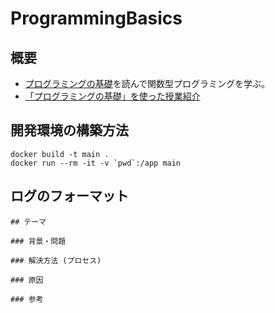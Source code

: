 # ProgrammingBasics

## 概要
- [プログラミングの基礎](http://pllab.is.ocha.ac.jp/~asai/book/Top.html)を読んで関数型プログラミングを学ぶ。
- [「プログラミングの基礎」を使った授業紹介](http://pllab.is.ocha.ac.jp/~asai/book-mov/)

## 開発環境の構築方法

```
docker build -t main .
docker run --rm -it -v `pwd`:/app main
```

## ログのフォーマット

```
## テーマ

### 背景・問題

### 解決方法 (プロセス)

### 原因

### 参考
```
